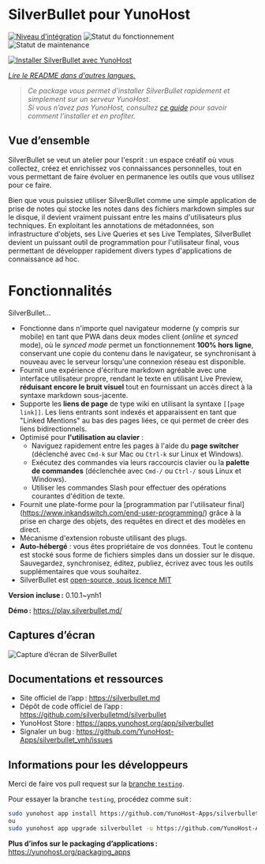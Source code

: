 <!--
Nota bene : ce README est automatiquement généré par <https://github.com/YunoHost/apps/tree/master/tools/readme_generator>
Il NE doit PAS être modifié à la main.
-->

# SilverBullet pour YunoHost

[![Niveau d’intégration](https://apps.yunohost.org/badge/integration/silverbullet)](https://ci-apps.yunohost.org/ci/apps/silverbullet/)
![Statut du fonctionnement](https://apps.yunohost.org/badge/state/silverbullet)
![Statut de maintenance](https://apps.yunohost.org/badge/maintained/silverbullet)

[![Installer SilverBullet avec YunoHost](https://install-app.yunohost.org/install-with-yunohost.svg)](https://install-app.yunohost.org/?app=silverbullet)

*[Lire le README dans d'autres langues.](./ALL_README.md)*

> *Ce package vous permet d’installer SilverBullet rapidement et simplement sur un serveur YunoHost.*  
> *Si vous n’avez pas YunoHost, consultez [ce guide](https://yunohost.org/install) pour savoir comment l’installer et en profiter.*

## Vue d’ensemble

SilverBullet se veut un atelier pour l'esprit : un espace créatif où vous collectez, créez et enrichissez vos connaissances personnelles, tout en vous permettant de faire évoluer en permanence les outils que vous utilisez pour ce faire.

Bien que vous puissiez utiliser SilverBullet comme une simple application de prise de notes qui stocke les notes dans des fichiers markdown simples sur le disque, il devient vraiment puissant entre les mains d'utilisateurs plus techniques. En exploitant les annotations de métadonnées, son infrastructure d'objets, ses Live Queries et ses Live Templates, SilverBullet devient un puissant outil de programmation pour l'utilisateur final, vous permettant de développer rapidement divers types d'applications de connaissance ad hoc.

# Fonctionnalités

SilverBullet...

- Fonctionne dans n'importe quel navigateur moderne (y compris sur mobile) en tant que PWA dans deux modes client (_online_ et _synced_ mode), où le _synced mode_ permet un fonctionnement **100% hors ligne**, conservant une copie du contenu dans le navigateur, se synchronisant à nouveau avec le serveur lorsqu'une connexion réseau est disponible.
- Fournit une expérience d'écriture markdown agréable avec une interface utilisateur propre, rendant le texte en utilisant Live Preview, **réduisant encore le bruit visuel** tout en fournissant un accès direct à la syntaxe markdown sous-jacente.
- Supporte les **liens de page** de type wiki en utilisant la syntaxe `[[page link]]`. Les liens entrants sont indexés et apparaissent en tant que "Linked Mentions" au bas des pages liées, ce qui permet de créer des liens bidirectionnels.
- Optimisé pour **l'utilisation au clavier** :
  - Naviguez rapidement entre les pages à l'aide du **page switcher** (déclenché avec `Cmd-k` sur Mac ou `Ctrl-k` sur Linux et Windows).
  - Exécutez des commandes via leurs raccourcis clavier ou la **palette de commandes** (déclenchée avec `Cmd-/` ou `Ctrl-/` sous Linux et Windows).
  - Utiliser les commandes Slash pour effectuer des opérations courantes d'édition de texte.
- Fournit une plate-forme pour la [programmation par l'utilisateur final] (https://www.inkandswitch.com/end-user-programming/) grâce à la prise en charge des objets, des requêtes en direct et des modèles en direct.
- Mécanisme d'extension robuste utilisant des plugs.
- **Auto-hébergé** : vous êtes propriétaire de vos données. Tout le contenu est stocké sous forme de fichiers simples dans un dossier sur le disque. Sauvegardez, synchronisez, éditez, publiez, écrivez avec tous les outils supplémentaires que vous souhaitez.
- SilverBullet est [open-source, sous licence MIT](https://github.com/silverbulletmd/silverbullet)


**Version incluse :** 0.10.1~ynh1

**Démo :** <https://play.silverbullet.md/>

## Captures d’écran

![Capture d’écran de SilverBullet](./doc/screenshots/silverbullet.jpg)

## Documentations et ressources

- Site officiel de l’app : <https://silverbullet.md>
- Dépôt de code officiel de l’app : <https://github.com/silverbulletmd/silverbullet>
- YunoHost Store : <https://apps.yunohost.org/app/silverbullet>
- Signaler un bug : <https://github.com/YunoHost-Apps/silverbullet_ynh/issues>

## Informations pour les développeurs

Merci de faire vos pull request sur la [branche `testing`](https://github.com/YunoHost-Apps/silverbullet_ynh/tree/testing).

Pour essayer la branche `testing`, procédez comme suit :

```bash
sudo yunohost app install https://github.com/YunoHost-Apps/silverbullet_ynh/tree/testing --debug
ou
sudo yunohost app upgrade silverbullet -u https://github.com/YunoHost-Apps/silverbullet_ynh/tree/testing --debug
```

**Plus d’infos sur le packaging d’applications :** <https://yunohost.org/packaging_apps>
